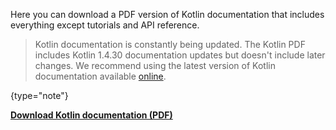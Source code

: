 [//]: # (title: Kotlin documentation as PDF)

Here you can download a PDF version of Kotlin documentation that includes everything except tutorials and API reference.

>Kotlin documentation is constantly being updated. The Kotlin PDF includes Kotlin 1.4.30 documentation updates but doesn't include later changes.
>We recommend using the latest version of Kotlin documentation available [online](home.md).
>
{type="note"}

**[Download Kotlin documentation (PDF)](https://kotlinlang.org/docs/kotlin-reference.pdf)**